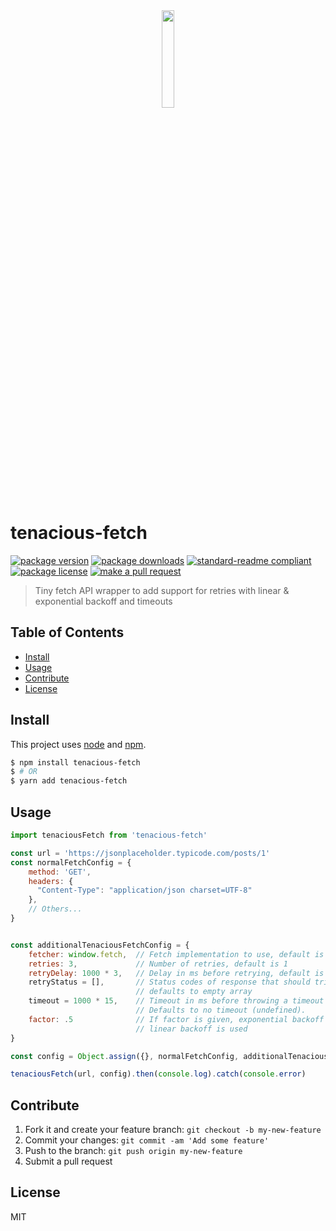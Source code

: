 <div align="center">
    <img width="20%" src="./logo.png" alt="" />
</div>

# tenacious-fetch
[![package version](https://img.shields.io/npm/v/tenacious-fetch.svg?style=flat-square)](https://npmjs.org/package/tenacious-fetch)
[![package downloads](https://img.shields.io/npm/dm/tenacious-fetch.svg?style=flat-square)](https://npmjs.org/package/tenacious-fetch)
[![standard-readme compliant](https://img.shields.io/badge/readme%20style-standard-brightgreen.svg?style=flat-square)](https://github.com/RichardLitt/standard-readme)
[![package license](https://img.shields.io/npm/l/tenacious-fetch.svg?style=flat-square)](https://npmjs.org/package/tenacious-fetch)
[![make a pull request](https://img.shields.io/badge/PRs-welcome-brightgreen.svg?style=flat-square)](http://makeapullrequest.com)

> Tiny fetch API wrapper to add support for retries with linear & exponential backoff and timeouts 

## Table of Contents

- [Install](#install)
- [Usage](#usage)
- [Contribute](#contribute)
- [License](#License)

## Install

This project uses [node](https://nodejs.org) and [npm](https://www.npmjs.com). 

```sh
$ npm install tenacious-fetch
$ # OR
$ yarn add tenacious-fetch
```

## Usage

```js
import tenaciousFetch from 'tenacious-fetch'

const url = 'https://jsonplaceholder.typicode.com/posts/1'
const normalFetchConfig = {
    method: 'GET',
    headers: {
      "Content-Type": "application/json charset=UTF-8"
    },
    // Others...
}


const additionalTenaciousFetchConfig = {
    fetcher: window.fetch,  // Fetch implementation to use, default is window.fetch
    retries: 3,             // Number of retries, default is 1
    retryDelay: 1000 * 3,   // Delay in ms before retrying, default is 1000ms
    retryStatus = [],       // Status codes of response that should trigger retry e.g. [500, 404] or just "500". 
                            // defaults to empty array
    timeout = 1000 * 15,    // Timeout in ms before throwing a timeout error for the request.
                            // Defaults to no timeout (undefined).
    factor: .5              // If factor is given, exponential backoff will be performed for retries, otherwise
                            // linear backoff is used  
}

const config = Object.assign({}, normalFetchConfig, additionalTenaciousFetchConfig)

tenaciousFetch(url, config).then(console.log).catch(console.error)
```

## Contribute

1. Fork it and create your feature branch: `git checkout -b my-new-feature`
2. Commit your changes: `git commit -am 'Add some feature'`
3. Push to the branch: `git push origin my-new-feature`
4. Submit a pull request

## License

MIT
    